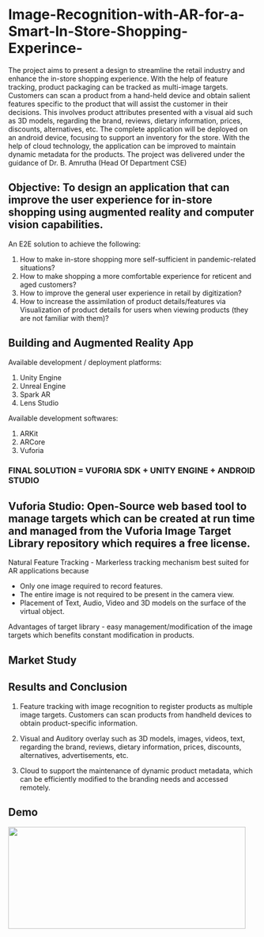 # Image-Recognition-with-AR-for-a-Smart-In-Store-Shopping-Experince-
The project aims to present a design to streamline the retail industry and enhance the in-store shopping experience. With the help of feature tracking, product packaging can be tracked as multi-image targets. Customers can scan a product from a hand-held device and obtain salient features specific to the product that will assist the customer in their decisions. This involves product attributes presented with a visual aid such as 3D models, regarding the brand, reviews, dietary information, prices, discounts, alternatives, etc. The complete application will be deployed on an android device, focusing to support an inventory for the store. With the help of cloud technology, the application can be improved to maintain dynamic metadata for the products.
 The project was delivered under the guidance of Dr. B. Amrutha (Head Of Department CSE)

## Objective: To design an application that can improve the user experience for in-store shopping using augmented reality and computer vision capabilities.

An E2E solution to achieve the following:
1. How to make in-store shopping more self-sufficient in pandemic-related situations?
2. How to make shopping a more comfortable experience for reticent and aged customers?
3. How to improve the general user experience in retail by digitization?
4. How to increase the assimilation of product details/features via Visualization of product details for users when viewing products (they are not familiar with them)?

## Building and Augmented Reality App

Available development / deployment platforms:
1. Unity Engine
2. Unreal Engine
3. Spark AR
4. Lens Studio

Available development softwares:
1. ARKit
2. ARCore
3. Vuforia

###                                       FINAL SOLUTION = VUFORIA SDK + UNITY ENGINE + ANDROID STUDIO

## Vuforia Studio: Open-Source web based tool to manage targets which can be created at run time and managed from the Vuforia Image Target Library repository which requires a free license.

  Natural Feature Tracking - Markerless tracking mechanism best suited for AR applications because
  * Only one image required to record features.
  * The entire image is not required to be present in the camera view.
  * Placement of Text, Audio, Video and 3D models on the surface of the virtual object.

  Advantages of target library - easy management/modification of the image targets which benefits constant modification in products.

## Market Study

  

## Results and Conclusion

1. Feature tracking with image recognition to register products as multiple image targets. Customers can scan products from handheld devices to obtain product-specific information.

2. Visual and Auditory overlay such as 3D models, images, videos, text,  regarding the brand, reviews, dietary information, prices, discounts, alternatives, advertisements, etc.

3. Cloud to support the maintenance of dynamic product metadata, which can be efficiently modified to the branding needs and accessed remotely.



## Demo

<img src="https://media.giphy.com/media/s5bmUKzRDyVCZdzrL9/source.gif" width="480" height="206" />

